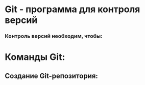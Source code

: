 # Git - программа для контроля версий


### Контроль версий необходим, чтобы: ###

# Команды Git:


## Создание Git-репозитория: ##

